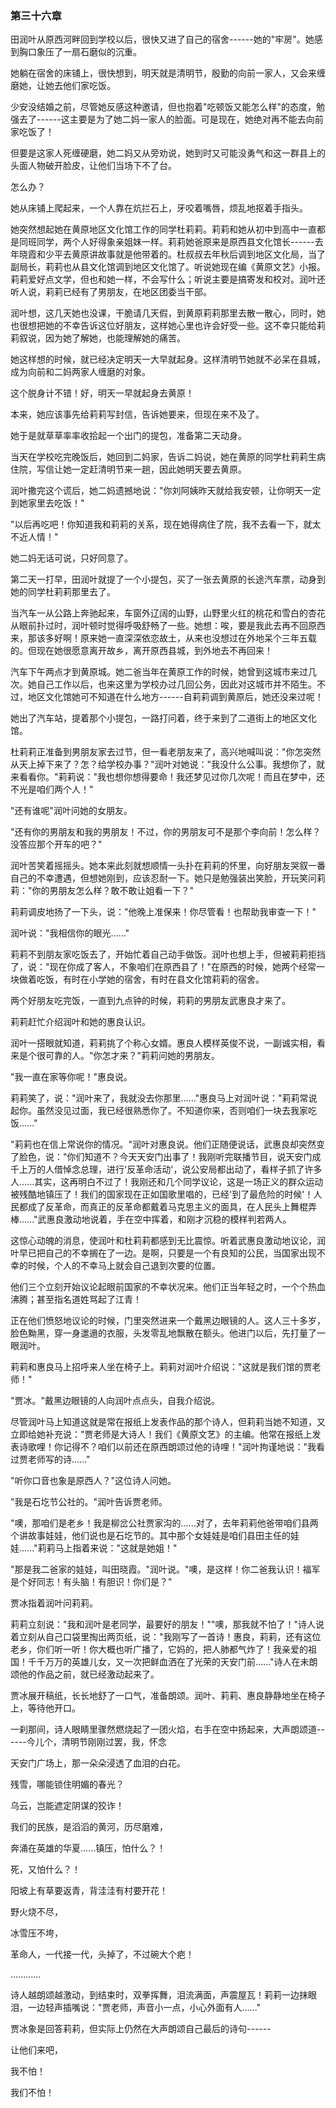 ### 第三十六章

田润叶从原西河畔回到学校以后，很快又进了自己的宿舍------她的"牢房"。她感到胸口象压了一扇石磨似的沉重。

她躺在宿舍的床铺上，很快想到，明天就是清明节，殷勤的向前一家人，又会来缠磨她，让她去他们家吃饭。

少安没结婚之前，尽管她反感这种邀请，但也抱着"吃顿饭又能怎么样"的态度，勉强去了------这主要是为了她二妈一家人的脸面。可是现在，她绝对再不能去向前家吃饭了！

但要是这家人死缠硬磨，她二妈又从旁劝说，她到时又可能没勇气和这一群县上的头面人物破开脸皮，让他们当场下不了台。

怎么办？

她从床铺上爬起来，一个人靠在炕拦石上，牙咬着嘴唇，烦乱地抠着手指头。

她突然想起她在黄原地区文化馆工作的同学杜莉莉。莉莉和她从初中到高中一直都是同班同学，两个人好得象亲姐妹一样。莉莉她爸原来是原西县文化馆长------去年晓霞和少平去黄原讲故事就是他带着的。杜叔叔去年秋后调到地区文化局，当了副局长，莉莉也从县文化馆调到地区文化馆了。听说她现在编《黄原文艺》小报。莉莉爱好点文学，但也和她一样，不会写什么；听说主要是搞寄发和校对。润叶还听人说，莉莉已经有了男朋友，在地区团委当干部。

润叶想，这几天她也没课，干脆请几天假，到黄原莉莉那里去散一散心，同时，她也很想把她的不幸告诉这位好朋友，这样她心里也许会好受一些。这不幸只能给莉莉叙说，因为她了解她，也能理解她的痛苦。

她这样想的时候，就已经决定明天一大早就起身。这样清明节她就不必呆在县城，成为向前和二妈两家人缠磨的对象。

这个脱身计不错！好，明天一早就起身去黄原！

本来，她应该事先给莉莉写封信，告诉她要来，但现在来不及了。

她于是就草草率率收拾起一个出门的提包，准备第二天动身。

当天在学校吃完晚饭后，她回到二妈家，告诉二妈说，她在黄原的同学杜莉莉生病住院，写信让她一定赶清明节来一趟，因此她明天要去黄原。

润叶撒完这个谎后，她二妈遗撼地说："你刘阿姨昨天就给我安顿，让你明天一定到她家里去吃饭！"

"以后再吃吧！你知道我和莉莉的关系，现在她得病住了院，我不去看一下，就太不近人情！"

她二妈无话可说，只好同意了。

第二天一打早，田润叶就提了一个小提包，买了一张去黄原的长途汽车票，动身到她的同学杜莉莉那里去了。

当汽车一从公路上奔驰起来，车窗外辽阔的山野，山野里火红的桃花和雪白的杏花从眼前扑过时，润叶顿时觉得呼吸舒畅了一些。她想：唉，要是我此去再不回原西来，那该多好啊！原来她一直深深依恋故土，从来也没想过在外地呆个三年五载的。但现在她很愿意离开故乡，离开原西县城，到外地去不再回来！

汽车下午两点才到黄原城。她二爸当年在黄原工作的时候，她曾到这城市来过几次。她自己工作以后，也来这里为学校办过几回公务，因此对这城市并不陌生。不过，地区文化馆她可不知道在什么地方------自莉莉调到黄原后，她还没来过呢！

她出了汽车站，提着那个小提包，一路打问着，终于来到了二道街上的地区文化馆。

杜莉莉正准备到男朋友家去过节，但一看老朋友来了，高兴地喊叫说："你怎突然从天上掉下来了？怎？给学校办事？"润叶对她说："我没什么公事。我想你了，就来看看你。"莉莉说："我也想你想得要命！我还梦见过你几次呢！而且在梦中，还不光是咱们两个人！"

"还有谁呢"润叶问她的女朋友。

"还有你的男朋友和我的男朋友！不过，你的男朋友可不是那个李向前！怎么样？没答应那个开车的吧？"

润叶苦笑着摇摇头。她本来此刻就想顺情一头扑在莉莉的怀里，向好朋友哭叙一番自己的不幸遭遇，但想她刚到，应该忍耐一下。她只是勉强装出笑脸，开玩笑问莉莉："你的男朋友怎么样？敢不敢让姐看一下？"

莉莉调皮地扬了一下头，说："他晚上准保来！你尽管看！也帮助我审查一下！"

润叶说："我相信你的眼光......"

莉莉不到朋友家吃饭去了，开始忙着自己动手做饭。润叶也想上手，但被莉莉拒挡了，说："现在你成了客人，不象咱们在原西县了！"在原西的时候，她两个经常一块做着吃饭，有时在小学她的宿舍，有时在县文化馆莉莉的宿舍。

两个好朋友吃完饭，一直到九点钟的时候，莉莉的男朋友武惠良才来了。

莉莉赶忙介绍润叶和她的惠良认识。

润叶一搭眼就知道，莉莉挑了个称心女婿。惠良人模样英俊不说，一副诚实相，看来是个很可靠的人。"你怎才来？"莉莉问她的男朋友。

"我一直在家等你呢！"惠良说。

莉莉笑了，说："润叶来了，我就没去你那里......"惠良马上对润叶说："莉莉常说起你。虽然没见过面，我已经很熟悉你了。不知道你来，否则咱们一块去我家吃饭......"

"莉莉也在信上常说你的情况。"润叶对惠良说。他们正随便说话，武惠良却突然变了脸色，说："你们知道不？今天天安门出事了！我刚听完联播节目，说天安门成千上万的人借悼念总理，进行'反革命活动'，说公安局都出动了，看样子抓了许多人......其实，这再明白不过了！我刚还和几个同学议论，这是一场正义的群众运动被残酷地镇压了！我们的国家现在正如国歌里唱的，已经'到了最危险的时候'！人民都成了反革命，而真正的反革命都戴着马克思主义的面具，在人民头上舞棍弄棒......"武惠良激动地说着，手在空中挥着，和刚才沉稳的模样判若两人。

这惊心动魄的消息，使润叶和杜莉莉都感到无比震惊。听着武惠良激动地议论，润叶早已把自己的不幸搁在了一边。是啊，只要是一个有良知的公民，当国家出现不幸的时候，个人的不幸马上就会自己退到次要的位置。

他们三个立刻开始议论起眼前国家的不幸状况来。他们正当年轻之时，一个个热血沸腾；甚至指名道姓骂起了江青！

正在他们愤怒地议论的时候，门里突然进来一个戴黑边眼镜的人。这人三十多岁，脸色黝黑，穿一身邋遢的衣服，头发零乱地飘散在额头。他进门以后，先打量了一眼润叶。

莉莉和惠良马上招呼来人坐在椅子上。莉莉对润叶介绍说："这就是我们馆的贾老师！"

"贾冰。"戴黑边眼镜的人向润叶点点头，自我介绍说。

尽管润叶马上知道这就是常在报纸上发表作品的那个诗人，但莉莉当她不知道，又立即给她补充说："贾老师是大诗人！我们《黄原文艺》的主编。他常在报纸上发表诗歌哩！你记得不？咱们以前还在原西朗颂过他的诗哩！"润叶拘谨地说："我看过贾老师写的诗......"

"听你口音也象是原西人？"这位诗人问她。

"我是石圪节公社的。"润叶告诉贾老师。

"噢，那咱们是老乡！我是柳岔公社贾家沟的......对了，去年莉莉他爸带咱们县两个讲故事娃娃，他们说也是石圪节的。其中那个女娃娃是咱们县田主任的娃娃......"莉莉马上指着来说："这就是她姐！"

"那是我二爸家的娃娃，叫田晓霞。"润叶说。"噢，是这样！你二爸我认识！福军是个好同志！有头脑！有胆识！你们是？"

贾冰指着润叶问莉莉。

莉莉立刻说："我和润叶是老同学，最要好的朋友！""噢，那我就不怕了！"诗人说着立刻从自己口袋里掏出两页纸，说："我刚写了一首诗！惠良，莉莉，还有这位老乡，你们听一听！你大概也听广播了，它妈的，把人肺都气炸了！我亲爱的祖国！千千万万的英雄儿女，又一次把鲜血洒在了光荣的天安门前......"诗人在未朗颂他的作品之前，就已经激动起来了。

贾冰展开稿纸，长长地舒了一口气，准备朗颂。润叶、莉莉、惠良静静地坐在椅子上，等待他开口。

一刹那间，诗人眼睛里骤然燃烧起了一团火焰，右手在空中扬起来，大声朗颂道------今儿个，清明节刚刚过罢，我，怀念

天安门广场上，那一朵朵浸透了血泪的白花。

残雪，哪能锁住明媚的春光？

乌云，岂能遮定阴谋的狡诈！

我们的民族，是滔滔的黄河，历尽磨难，

奔涌在英雄的华夏......镇压，怕什么？！

死，又怕什么？！

阳坡上有草要返青，背洼洼有村要开花！

野火烧不尽，

冰雪压不垮，

革命人，一代接一代，头掉了，不过碗大个疤！

............

诗人越朗颂越激动，到结束时，双拳挥舞，泪流满面，声震屋瓦！莉莉一边抹眼泪，一边轻声插嘴说："贾老师，声音小一点，小心外面有人......"

贾冰象是回答莉莉，但实际上仍然在大声朗颂自己最后的诗句------

让他们来吧，

我不怕！

我们不怕！